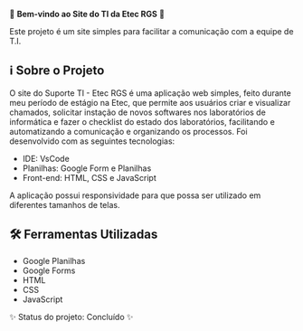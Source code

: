 🎉 **Bem-vindo ao Site do TI da Etec RGS** 🚀

Este projeto é um site simples para facilitar a comunicação com a equipe de T.I.

## ℹ️ Sobre o Projeto

O site do Suporte TI - Etec RGS é uma aplicação web simples, feito durante meu período de estágio na Etec, que permite aos usuários criar e visualizar chamados, 
solicitar instação de novos softwares nos laboratórios de informática e fazer o checklist do estado dos laboratórios, facilitando e automatizando a comunicação e organizando os processos. 
Foi desenvolvido com as seguintes tecnologias:

- IDE: VsCode
- Planilhas: Google Form e Planilhas
- Front-end: HTML, CSS e JavaScript

A aplicação possui responsividade para que possa ser utilizado em diferentes tamanhos de telas.

## 🛠️ Ferramentas Utilizadas

- Google Planilhas
- Google Forms
- HTML
- CSS
- JavaScript


✨ Status do projeto: Concluído ✨
